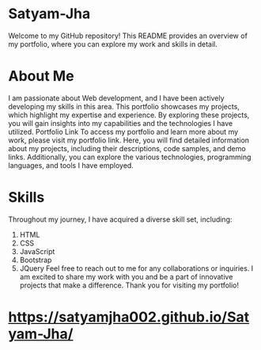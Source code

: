 # Satyam-Jha
Welcome to my GitHub repository! This README provides an overview of my portfolio, where you can explore my work and skills in detail.
# About Me
I am passionate about Web development, and I have been actively developing my skills in this area. This portfolio showcases my projects, which highlight my expertise and experience. By exploring these projects, you will gain insights into my capabilities and the technologies I have utilized.
Portfolio Link
To access my portfolio and learn more about my work, please visit my portfolio link. Here, you will find detailed information about my projects, including their descriptions, code samples, and demo links. Additionally, you can explore the various technologies, programming languages, and tools I have employed.
# Skills
Throughout my journey, I have acquired a diverse skill set, including:

 1. HTML
 2. CSS 
 3. JavaScript
 4. Bootstrap
 5. JQuery
Feel free to reach out to me for any collaborations or inquiries. I am excited to share my work with you and be a part of innovative projects that make a difference. Thank you for visiting my portfolio!

#  https://satyamjha002.github.io/Satyam-Jha/
